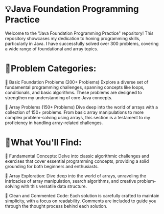 # 💡Java Foundation Programming Practice
Welcome to the "Java Foundation Programming Practice" repository! This repository showcases my dedication to honing programming skills, particularly in Java. I have successfully solved over 300 problems, covering a wide range of foundational and array topics.

# 🌟Problem Categories:
📌 Basic Foundation Problems (200+ Problems)
Explore a diverse set of fundamental programming challenges, spanning concepts like loops, conditionals, and basic algorithms. These problems are designed to strengthen my understanding of core Java concepts.

📌 Array Problems (150+ Problems)
Dive deep into the world of arrays with a collection of 150+ problems. From basic array manipulations to more complex problem-solving using arrays, this section is a testament to my proficiency in handling array-related challenges.

# 🌟What You'll Find:
📌 Fundamental Concepts: Delve into classic algorithmic challenges and exercises that cover essential programming concepts, providing a solid grounding for both beginners and enthusiasts.

📌 Array Exploration: Dive deep into the world of arrays, unraveling the intricacies of array manipulation, search algorithms, and creative problem-solving with this versatile data structure.

📌 Clean and Commented Code: Each solution is carefully crafted to maintain simplicity, with a focus on readability. Comments are included to guide you through the thought process behind each solution.
